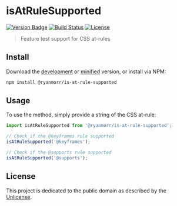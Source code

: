 # isAtRuleSupported

[![Version Badge][version-image]][project-url]
[![Build Status][build-image]][build-url]
[![License][license-image]][license-url]

> Feature test support for CSS at-rules

## Install

Download the [development](http://github.com/ryanmorr/is-at-rule-supported/raw/master/dist/is-at-rule-supported.js) or [minified](http://github.com/ryanmorr/is-at-rule-supported/raw/master/dist/is-at-rule-supported.min.js) version, or install via NPM:

``` sh
npm install @ryanmorr/is-at-rule-supported
```

## Usage

To use the method, simply provide a string of the CSS at-rule:

```javascript
import isAtRuleSupported from '@ryanmorr/is-at-rule-supported';

// Check if the @keyframes rule supported
isAtRuleSupported('@keyframes');

// Check if the @supports rule supported
isAtRuleSupported('@supports');
```

## License

This project is dedicated to the public domain as described by the [Unlicense](http://unlicense.org/).

[project-url]: https://github.com/ryanmorr/is-at-rule-supported
[version-image]: https://badge.fury.io/gh/ryanmorr%2Fis-at-rule-supported.svg
[build-url]: https://travis-ci.org/ryanmorr/is-at-rule-supported
[build-image]: https://travis-ci.org/ryanmorr/is-at-rule-supported.svg
[license-image]: https://img.shields.io/badge/license-Unlicense-blue.svg
[license-url]: UNLICENSE
